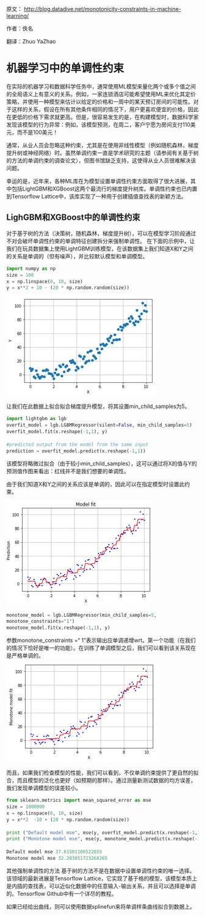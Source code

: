 原文： http://blog.datadive.net/monotonicity-constraints-in-machine-learning/  

作者：佚名

翻译：Zhuo YaZhao 

# 机器学习中的单调性约束

在实际的机器学习和数据科学任务中，通常使用ML模型来量化两个或多个值之间的全局语义上有意义的关系。例如，一家连锁酒店可能希望使用ML来优化其定价策略，并使用一种模型来估计以给定的价格和一周中的某天预订房间的可能性。对于这样的关系，假设在所有其他条件相同的情况下，用户更喜欢便宜的价格，因此在更低的价格下需求就更高。但是，很容易发生的是，在构建模型时，数据科学家发现该模型的行为异常：例如，该模型预测，在周二，客户宁愿为房间支付110美元，而不是100美元！

通常，从业人员会忽略这种约束，尤其是在使用非线性模型（例如随机森林，梯度提升树或神经网络）时。虽然单调约束一直是学术研究的主题（请参阅有关基于树的方法的单调约束的调查论文），但图书馆缺乏支持，这使得从业人员很难解决该问题。

幸运的是，近年来，各种ML库在为模型设置单调性约束方面取得了很大进展，其中包括LightGBM和XGBoost这两个最流行的梯度提升树库。单调性约束也已内置到Tensorflow Lattice中，该库实现了一种用于创建插值查找表的新颖方法。

## LighGBM和XGBoost中的单调性约束

对于基于树的方法（决策树，随机森林，梯度提升树），可以在模型学习阶段通过不对会破坏单调性约束的单调特征创建拆分来强制单调性。 在下面的示例中，让我们在玩具数据集上使用LightGBM训练模型，在该数据集上我们知道X和Y之间的关系是单调的（但有噪声），并比较默认模型和单调模型。

```python
import numpy as np
size = 100
x = np.linspace(0, 10, size) 
y = x**2 + 10 - (20 * np.random.random(size))
```

 ![img](img/data_plot.png) 

让我们在此数据上拟合拟合梯度提升模型，将其设置min_child_samples为5。

```Python
import lightgbm as lgb
overfit_model = lgb.LGBMRegressor(silent=False, min_child_samples=5)
overfit_model.fit(x.reshape(-1,1), y)

#predicted output from the model from the same input
prediction = overfit_model.predict(x.reshape(-1,1))
```

该模型将略微过拟合（由于较小min_child_samples），这可以通过将X的值与Y的预测值作图来看出：红线并不是我们想要的单调性。

由于我们知道X和Y之间的关系应该是单调的，因此可以在指定模型时设置此约束。

 ![img](img/model_fit.png) 

```python
monotone_model = lgb.LGBMRegressor(min_child_samples=5, 
monotone_constraints="1")
monotone_model.fit(x.reshape(-1,1), y)
```

参数monotone_constraints =“ 1”表示输出应单调递增wrt。第一个功能（在我们的情况下恰好是唯一的功能）。在训练了单调模型之后，我们可以看到该关系现在是严格单调的。

 ![img](img/monotone_model_fit.png) 

而且，如果我们检查模型的性能，我们可以看到，不仅单调约束提供了更自然的拟合，而且模型的泛化也更好（如预期的那样）。通过测量新测试数据的均方误差，我们发现单调模型的误差较小。

```python
from sklearn.metrics import mean_squared_error as mse
size = 1000000
x = np.linspace(0, 10, size) 
y = x**2  -10 + (20 * np.random.random(size))
 
print ("Default model mse", mse(y, overfit_model.predict(x.reshape(-1,1))))
print ("Monotone model mse", mse(y, monotone_model.predict(x.reshape(-1,1))))

Default model mse 37.61501106522855
Monotone model mse 32.283051723268265
```

其他强制单调性的方法 基于树的方法不是在数据中设置单调性约束的唯一选择。该领域的最新进展是Tensorflow Lattice，它实现了基于格的模型，该模型本质上是内插的查找表，可以近似化数据中的任意输入-输出关系，并且可以选择是单调的。Tensorflow Github中有一个详尽的教程。

如果已经给出曲线，则可以使用数据splinefun来将单调样条曲线拟合到数据上。
